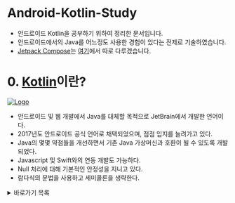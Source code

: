 # Android-Kotlin-Study

- 안드로이드 Kotlin을 공부하기 위하여 정리한 문서입니다.
- 안드로이드에서의 Java를 어느정도 사용한 경험이 있다는 전제로 기술하였습니다.
- [Jetpack Compose](https://developer.android.com/jetpack/compose?gclid=CjwKCAiAqt-dBhBcEiwATw-ggHCEXhSPIByWu9In5zNs0vJKH7KEOPoiNrMBpNA3x7Of5RfLJhsarxoCqBwQAvD_BwE&gclsrc=aw.ds)는 [여기](https://github.com/Seung72/Jetpack_Compose_Study)에서 따로 다루겠습니다.

# 0. [Kotlin](https://kotlinlang.org/)이란?

[![Logo](https://user-images.githubusercontent.com/79628706/202858867-8c5e189f-07f6-43a4-8003-529fd0b1a758.png)](https://github.com/JetBrains/kotlin)

- 안드로이드 및 웹 개발에서 Java를 대체할 목적으로 JetBrain에서 개발한 언어이다.
- 2017년도 안드로이드 공식 언어로 채택되었으며, 점점 입지를 늘려가고 있다.
- Java의 몇몇 약점들을 개선하면서 기존 Java 가상머신과 호환이 될 수 있도록 개발되었다.
- Javascript 및 Swift와의 연동 개발도 가능하다.
- Null 처리에 대해 기본적인 안정성을 지니고 있다.
- 람다식의 문법을 사용하고 세미콜론을 생략한다.

<details>
<summary>바로가기 목록</summary>
<div markdown="1">
<ol>
<li><a href="https://github.com/Seung72/Kotlin_Study/blob/main/contents/%EB%AC%B8%EB%B2%95.md">문법</a></li>
<li><a href="https://github.com/Seung72/Kotlin_Study/blob/main/contents/viewBinding.md">ViewBinding</a></li>
<li><a href="https://github.com/Seung72/Kotlin_Study/blob/main/contents/TextView.md">TextView</a></li>
<li><a href="https://github.com/Seung72/Kotlin_Study/blob/main/contents/EditText%26Button.md">EditText & Button</a></li>
<li><a href="https://github.com/Seung72/Kotlin_Study/blob/main/contents/Intent.md">Intent</a></li>
<li><a href="https://github.com/Seung72/Kotlin_Study/blob/main/contents/ImageView%26Toast.md">ImageView & Toast</a></li>
<li><a href="https://github.com/Seung72/Kotlin_Study/blob/main/contents/ListView.md">ListView</a></li>
<li><a href="https://github.com/Seung72/Kotlin_Study/blob/main/contents/NavigationView.md">NavigationView</a></li>
<li><a href="https://github.com/Seung72/Kotlin_Study/blob/main/contents/SharedPreferences.md">SharedPreferences</a></li>
<li><a href="https://github.com/Seung72/Kotlin_Study/blob/main/contents/WebView.md">WebView</a></li>
<li><a href="https://github.com/Seung72/Kotlin_Study/blob/main/contents/RecyclerView.md">RecyclerView</a></li>
<li><a href="https://github.com/Seung72/Kotlin_Study/blob/main/contents/Fragment.md">Fragment</a></li>
<li><a href="https://github.com/Seung72/Kotlin_Study/blob/main/contents/Coroutine.md">Coroutine</a></li>
<li><a href="https://github.com/Seung72/Kotlin_Study/blob/main/contents/dataBinding.md">DataBinding</a></li>
<li><a href="https://github.com/Seung72/Kotlin_Study/blob/main/contents/LiveData.md">LiveData</a></li>
<li><a href="https://github.com/Seung72/Kotlin_Study/blob/main/contents/MVVM.md">MVVM</a></li>
</ol>
</div>
</details>
